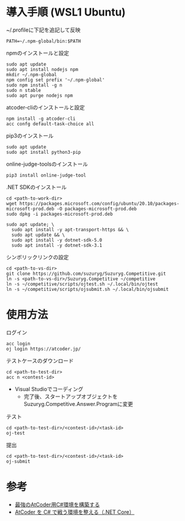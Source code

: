 # 導入手順 (WSL1 Ubuntu)

~/.profileに下記を追記して反映
```
PATH=~/.npm-global/bin:$PATH
```

npmのインストールと設定
```
sudo apt update
sudo apt install nodejs npm
mkdir ~/.npm-global
npm config set prefix '~/.npm-global'
sudo npm install -g n
sudo n stable
sudo apt purge nodejs npm
```

atcoder-cliのインストールと設定
```
npm install -g atcoder-cli
acc confg default-task-choice all
```

pip3のインストール
```
sudo apt update
sudo apt install python3-pip
```

online-judge-toolsのインストール
```
pip3 install online-judge-tool
```

.NET SDKのインストール
```
cd <path-to-work-dir>
wget https://packages.microsoft.com/config/ubuntu/20.10/packages-microsoft-prod.deb -O packages-microsoft-prod.deb
sudo dpkg -i packages-microsoft-prod.deb

sudo apt update; \
  sudo apt install -y apt-transport-https && \
  sudo apt update && \
  sudo apt install -y dotnet-sdk-5.0
  sudo apt install -y dotnet-sdk-3.1
```

シンボリックリンクの設定
```
cd <path-to-vs-dir>
git clone https://github.com/suzuryg/Suzuryg.Competitive.git
ln -s <path-to-vs-dir>/Suzuryg.Competitive ~/competitive
ln -s ~/competitive/scripts/ojtest.sh ~/.local/bin/ojtest
ln -s ~/competitive/scripts/ojsubmit.sh ~/.local/bin/ojsubmit
```

# 使用方法

ログイン
```
acc login
oj login https://atcoder.jp/
```

テストケースのダウンロード
```
cd <path-to-test-dir>
acc n <contest-id>
```

- Visual Studioでコーディング
    - 完了後、スタートアップオブジェクトをSuzuryg.Competitive.Answer.Programに変更

テスト
```
cd <path-to-test-dir>/<contest-id>/<task-id>
oj-test
```

提出
```
cd <path-to-test-dir>/<contest-id>/<task-id>
oj-submit
```
 
# 参考

- [最強のAtCoder用C#環境を構築する](https://qiita.com/naminodarie/items/dce121a992cbdca69a78)
- [AtCoder を C# で戦う環境を整える（.NET Core）](https://oita.oika.me/2020/05/10/at-coder-csharp/)
